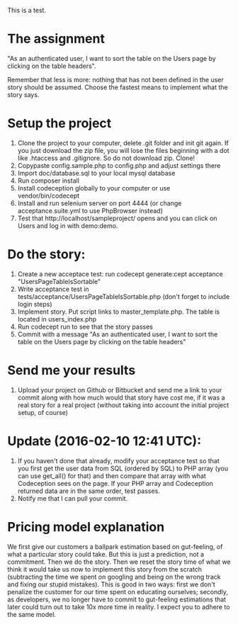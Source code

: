 This is a test.

The assignment
===
"As an authenticated user, I want to sort the table on the Users page by clicking on the table headers".

Remember that less is more: nothing that has not been defined in the user story should be assumed. Choose the fastest means to implement what the story says. 

Setup the project
====
1. Clone the project to your computer, delete .git folder and init git again. If you just download the zip file, you will lose the files beginning with a dot like .htaccess and .gitignore. So do not download zip. Clone!
2. Copypaste config.sample.php to config.php and adjust settings there
3. Import doc/database.sql to your local mysql database
4. Run composer install
5. Install codeception globally to your computer or use vendor/bin/codecept
6. Install and run selenium server on port 4444 (or change acceptance.suite.yml to use PhpBrowser instead) 
7. Test that http://localhost/sampleproject/ opens and you can click on Users and log in with demo:demo.

Do the story:
===

1. Create a new acceptace test: run codecept generate:cept acceptance "UsersPageTableIsSortable"
2. Write acceptance test in tests/acceptance/UsersPageTableIsSortable.php (don't forget to include login steps)
3. Implement story. Put script links to master_template.php. The table is located in users_index.php
4. Run codecept run to see that the story passes
5. Commit with a message "As an authenticated user, I want to sort the table on the Users page by clicking on the table headers"

Send me your results
===
1. Upload your project on Github or Bitbucket and send me a link to your commit along with how much would that story have cost me, if it was a real story for a real project (without taking into account the initial project setup, of course)

Update (2016-02-10 12:41 UTC):
===
1. If you haven't done that already, modify your acceptance test so that you first get the user data from SQL (ordered by SQL) to PHP array (you can use get_all() for that) and then compare that array with what Codeception sees on the page. If your PHP array and Codeception returned data are in the same order, test passes.
2. Notify me that I can pull your commit.
 
Pricing model explanation
===
We first give our customers a ballpark estimation based on gut-feeling, of what a particular story could take. But this is just a prediction, not a commitment. 
Then we do the story. Then we reset the story time of what we think it would take us now to implement this story from the scratch (subtracting the time we spent on googling and being on the wrong track and fixing our stupid mistakes). 
This is good in two ways: first we don't penalize the customer for our time spent on educating ourselves; secondly, as developers, we no longer have to commit to gut-feeling estimations that later could turn out to take 10x more time in reality. I expect you to adhere to the same model.


